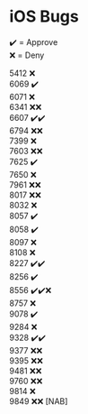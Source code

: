 # iOS Bugs

✔️ = Approve  
❌ = Deny

5412 ❌  
6069 ✔️  
6071 ❌  
6341 ❌❌  
6607 ✔️✔️  
6794 ❌❌  
7399 ❌  
7603 ❌❌  
7625 ✔️  
7650 ❌  
7961 ❌❌  
8017 ❌❌  
8032 ❌  
8057 ✔️  
8058 ✔️  
8097 ❌  
8108 ❌  
8227 ✔️✔️  
8256 ✔️  
8556 ✔️✔️❌  
8757 ❌  
9078 ✔️  
9284 ❌  
9328 ✔️✔️  
9377 ❌❌  
9395 ❌❌  
9481 ❌❌  
9760 ❌❌  
9814 ❌  
9849 ❌❌ [NAB]
